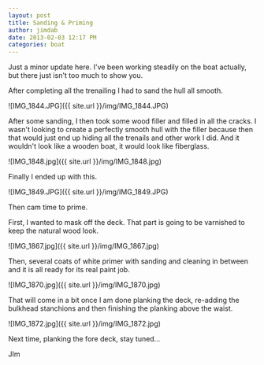 ```yaml
---
layout: post
title: Sanding & Priming
author: jimdab
date: 2013-02-03 12:17 PM
categories: boat
---
```


Just a minor update here. I've been working steadily on the boat actually, but there just isn't too much to show you. 

<span class="more">

After completing all the trenailing I had to sand the hull all smooth. 

![IMG_1844.JPG]({{ site.url }}/img/IMG_1844.JPG)

After some sanding, I then took some wood filler and filled in all the cracks. I wasn't looking to create a perfectly smooth hull with the filler because then that would just end up hiding all the trenails and other work I did. And it wouldn't look like a wooden boat, it would look like fiberglass. 

![IMG_1848.jpg]({{ site.url }}/img/IMG_1848.jpg)

Finally I ended up with this. 

![IMG_1849.JPG]({{ site.url }}/img/IMG_1849.JPG)

Then cam time to prime. 

First, I wanted to mask off the deck. That part is going to be varnished to keep the natural wood look. 

![IMG_1867.jpg]({{ site.url }}/img/IMG_1867.jpg)

Then, several coats of white primer with sanding and cleaning in between and it is all ready for its real paint job. 

![IMG_1870.jpg]({{ site.url }}/img/IMG_1870.jpg)

That will come in a bit once I am done planking the deck, re-adding the bulkhead stanchions and then finishing the planking above the waist. 

![IMG_1872.jpg]({{ site.url }}/img/IMG_1872.jpg)

Next time, planking the fore deck, stay tuned...

JIm
